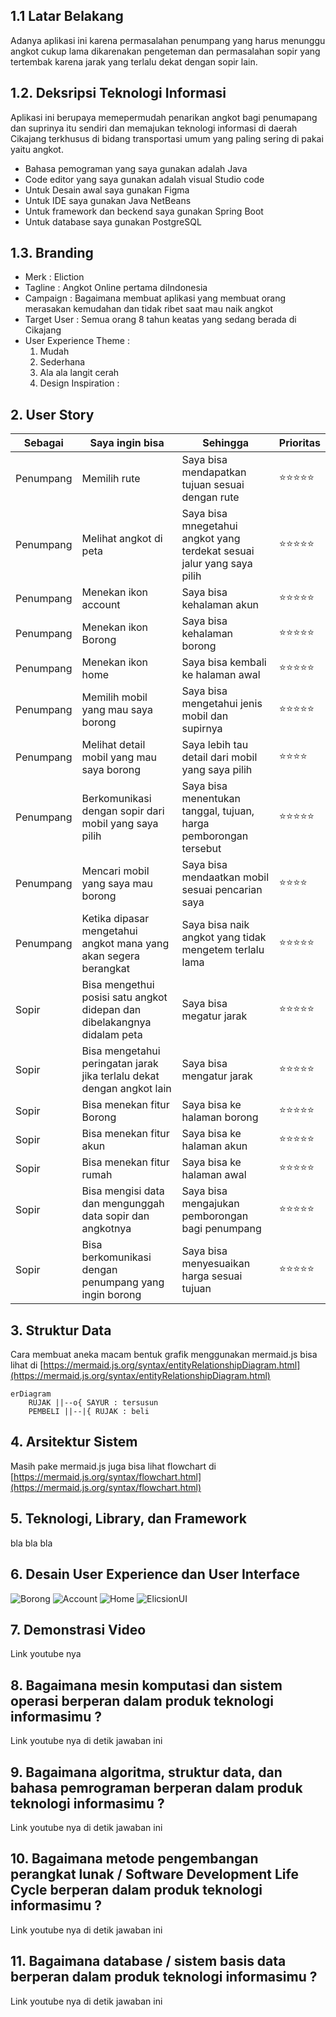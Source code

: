 ## 1.1 Latar Belakang

   Adanya aplikasi ini karena permasalahan penumpang yang harus menunggu angkot cukup lama dikarenakan pengeteman dan permasalahan sopir yang tertembak 
  karena jarak yang terlalu dekat dengan sopir lain.

## 1.2. Deksripsi Teknologi Informasi
Aplikasi ini berupaya memepermudah penarikan angkot bagi penumapang dan suprinya itu sendiri dan memajukan teknologi informasi di daerah Cikajang terkhusus di bidang transportasi umum yang paling sering di pakai yaitu angkot.
- Bahasa pemograman yang saya gunakan adalah Java
- Code editor yang saya gunakan adalah visual Studio code
- Untuk Desain awal saya gunakan Figma
- Untuk IDE saya gunakan Java NetBeans
- Untuk framework dan beckend saya gunakan Spring Boot
- Untuk database saya gunakan PostgreSQL
  

## 1.3. Branding
- Merk : Eliction
- Tagline : Angkot Online pertama diIndonesia 
- Campaign : Bagaimana membuat aplikasi yang membuat orang merasakan kemudahan dan tidak ribet saat mau naik angkot
- Target User : Semua orang 8 tahun keatas yang sedang berada di Cikajang
- User Experience Theme :
   1.  Mudah
   2.  Sederhana
   3.  Ala ala langit cerah
   4.  Design Inspiration : 

## 2. User Story

Sebagai | Saya ingin bisa  | Sehingga | Prioritas
---|---|---|---
Penumpang |  Memilih rute | Saya bisa mendapatkan tujuan sesuai dengan rute | ⭐⭐⭐⭐⭐
Penumpang |  Melihat angkot di peta | Saya bisa mnegetahui angkot yang terdekat sesuai jalur yang saya pilih | ⭐⭐⭐⭐⭐
Penumpang | Menekan ikon account | Saya bisa kehalaman akun | ⭐⭐⭐⭐⭐
Penumpang | Menekan ikon Borong | Saya bisa kehalaman borong | ⭐⭐⭐⭐⭐
Penumpang | Menekan ikon home  | Saya bisa kembali ke halaman  awal | ⭐⭐⭐⭐⭐
Penumpang | Memilih mobil yang mau saya borong | Saya bisa mengetahui jenis mobil dan supirnya | ⭐⭐⭐⭐⭐
Penumpang | Melihat detail mobil yang mau saya borong | Saya lebih tau detail dari mobil yang saya pilih | ⭐⭐⭐⭐
Penumpang | Berkomunikasi dengan sopir dari mobil yang saya pilih | Saya bisa menentukan tanggal, tujuan, harga pemborongan tersebut |⭐⭐⭐⭐⭐
Penumpang | Mencari mobil yang saya mau borong | Saya bisa mendaatkan mobil sesuai pencarian saya | ⭐⭐⭐⭐
Penumpang | Ketika dipasar mengetahui angkot mana yang akan segera berangkat | Saya bisa naik angkot yang tidak mengetem terlalu lama | ⭐⭐⭐⭐⭐
Sopir | Bisa mengethui posisi satu angkot didepan dan dibelakangnya didalam peta | Saya bisa megatur jarak | ⭐⭐⭐⭐⭐
Sopir | Bisa mengetahui peringatan jarak jika terlalu dekat dengan angkot lain | Saya bisa mengatur jarak | ⭐⭐⭐⭐⭐  
Sopir | Bisa menekan fitur Borong | Saya bisa ke halaman borong | ⭐⭐⭐⭐⭐
Sopir | Bisa menekan fitur akun | Saya bisa ke halaman akun | ⭐⭐⭐⭐⭐
Sopir | Bisa menekan fitur rumah | Saya bisa ke halaman awal | ⭐⭐⭐⭐⭐
Sopir | Bisa mengisi data dan mengunggah data sopir dan angkotnya | Saya bisa mengajukan pemborongan bagi penumpang | ⭐⭐⭐⭐⭐
Sopir | Bisa berkomunikasi dengan penumpang yang ingin borong | Saya bisa menyesuaikan harga sesuai tujuan | ⭐⭐⭐⭐⭐

## 3. Struktur Data

Cara membuat aneka macam bentuk grafik menggunakan mermaid.js bisa lihat di [https://mermaid.js.org/syntax/entityRelationshipDiagram.html](https://mermaid.js.org/syntax/entityRelationshipDiagram.html) 

```mermaid
erDiagram
    RUJAK ||--o{ SAYUR : tersusun
    PEMBELI ||--|{ RUJAK : beli
```

## 4. Arsitektur Sistem

Masih pake mermaid.js juga bisa lihat flowchart di [https://mermaid.js.org/syntax/flowchart.html](https://mermaid.js.org/syntax/flowchart.html)

## 5. Teknologi, Library, dan Framework

bla bla bla

## 6. Desain User Experience dan User Interface
![Borong](https://github.com/ndasatriaa16/Peng.Inf/assets/144712874/0522d70c-81d2-4cb3-a5f8-0be738fcbfcd)
![Account](https://github.com/ndasatriaa16/Peng.Inf/assets/144712874/0d045384-fe99-49a9-a92a-f0e5f12ec806)
![Home](https://github.com/ndasatriaa16/Peng.Inf/assets/144712874/70055731-4842-4f33-bb33-ba872162bc7b)
![ElicsionUI](https://github.com/ndasatriaa16/Peng.Inf/assets/144712874/8c8fea44-04fa-4ae4-beed-10d4ed1825d0)


## 7. Demonstrasi Video

Link youtube nya

## 8. Bagaimana mesin komputasi dan sistem operasi berperan dalam produk teknologi informasimu ?

Link youtube nya di detik jawaban ini

## 9. Bagaimana algoritma, struktur data, dan bahasa pemrograman berperan dalam produk teknologi informasimu ?

Link youtube nya di detik jawaban ini

## 10. Bagaimana metode pengembangan perangkat lunak / Software Development Life Cycle berperan dalam produk teknologi informasimu ?

Link youtube nya di detik jawaban ini

## 11. Bagaimana database / sistem basis data berperan dalam produk teknologi informasimu ?

Link youtube nya di detik jawaban ini
